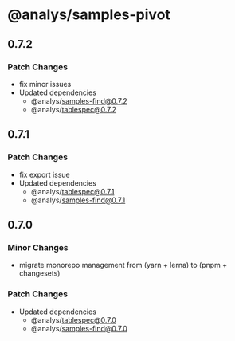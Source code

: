 # @analys/samples-pivot

## 0.7.2

### Patch Changes

- fix minor issues
- Updated dependencies
  - @analys/samples-find@0.7.2
  - @analys/tablespec@0.7.2

## 0.7.1

### Patch Changes

- fix export issue
- Updated dependencies
  - @analys/tablespec@0.7.1
  - @analys/samples-find@0.7.1

## 0.7.0

### Minor Changes

- migrate monorepo management from (yarn + lerna) to (pnpm + changesets)

### Patch Changes

- Updated dependencies
  - @analys/tablespec@0.7.0
  - @analys/samples-find@0.7.0
